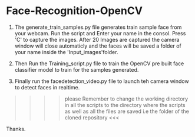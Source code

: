 # Face-Recognition-OpenCV

1. The generate_train_samples.py file generates train sample face from your webcam. Run the script and Enter your name in the consol. Press 'C' to capture the images.
   After 20 Images are captured the camera window will close automaticly and the faces will be saved a folder of your name inside the 'Input_images'folder.

2. Then Run the Training_script.py file to train the OpenCV pre built face classifier model to train for the samples generated.

3. Finally run the facedetection_video.py file to launch teh camera window to detect faces in realtime.

>>>> please Remember to change the working directory in all the scripts to the directory where the scripts as well as all the files are saved i.e the folder of the cloned repository <<<

Thanks.   
